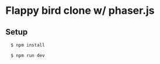 # Flappy bird clone w/ phaser.js

## Setup

```bash
  $ npm install
```

```bash
  $ npm run dev
```
